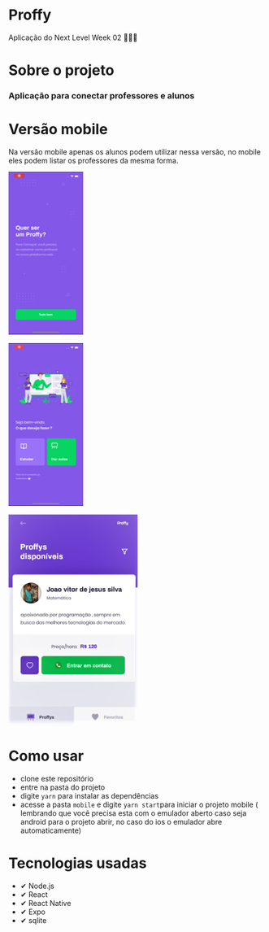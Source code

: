 # Proffy
Aplicação do Next Level Week 02 🚀🚀🚀

# Sobre o projeto
### Aplicação para conectar professores e alunos

# Versão mobile
Na versão mobile apenas os alunos podem utilizar nessa versão, no mobile eles podem listar os professores da mesma forma.

![versão mobile](https://github.com/jvjs3g/Next-Level-Week-02-Mobile/blob/master/IMG_9330.PNG)

![versão mobile](https://github.com/jvjs3g/Next-Level-Week-02-Mobile/blob/master/IMG_9331.PNG)

![versão mobile](https://github.com/jvjs3g/Next-Level-Week-02-Mobile/blob/master/Captura%20de%20Tela%20(69).png)

# Como usar

* clone este repositório
* entre na pasta do projeto
* digite ```yarn``` para instalar as dependências
* acesse a pasta ```mobile``` e digite ```yarn start```para iniciar o projeto mobile ( lembrando que  você precisa esta com o emulador aberto caso seja android para o projeto abrir, no caso do ios o emulador abre automaticamente)

# Tecnologias usadas
* ✔ Node.js
* ✔ React
* ✔ React Native
* ✔ Expo
* ✔ sqlite
 
